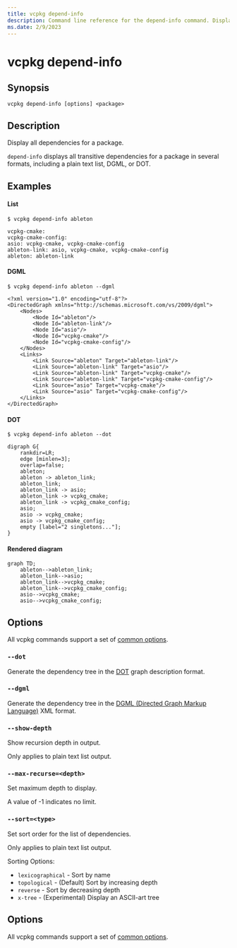 ```yaml
---
title: vcpkg depend-info
description: Command line reference for the depend-info command. Display all dependencies for a package.
ms.date: 2/9/2023
---
```

# vcpkg depend-info

## Synopsis

```no-highlight
vcpkg depend-info [options] <package>
```

## Description

Display all dependencies for a package.

`depend-info` displays all transitive dependencies for a package in several formats, including a plain text list, DGML, or DOT.

## Examples

#### List
```console
$ vcpkg depend-info ableton

vcpkg-cmake:
vcpkg-cmake-config:
asio: vcpkg-cmake, vcpkg-cmake-config
ableton-link: asio, vcpkg-cmake, vcpkg-cmake-config
ableton: ableton-link
```

#### DGML
```console
$ vcpkg depend-info ableton --dgml

<?xml version="1.0" encoding="utf-8"?>
<DirectedGraph xmlns="http://schemas.microsoft.com/vs/2009/dgml">
    <Nodes>
        <Node Id="ableton"/>
        <Node Id="ableton-link"/>
        <Node Id="asio"/>
        <Node Id="vcpkg-cmake"/>
        <Node Id="vcpkg-cmake-config"/>
    </Nodes>
    <Links>
        <Link Source="ableton" Target="ableton-link"/>
        <Link Source="ableton-link" Target="asio"/>
        <Link Source="ableton-link" Target="vcpkg-cmake"/>
        <Link Source="ableton-link" Target="vcpkg-cmake-config"/>
        <Link Source="asio" Target="vcpkg-cmake"/>
        <Link Source="asio" Target="vcpkg-cmake-config"/>
    </Links>
</DirectedGraph>
```

#### DOT
```console
$ vcpkg depend-info ableton --dot

digraph G{
    rankdir=LR;
    edge [minlen=3];
    overlap=false;
    ableton;
    ableton -> ableton_link;
    ableton_link;
    ableton_link -> asio;
    ableton_link -> vcpkg_cmake;
    ableton_link -> vcpkg_cmake_config;
    asio;
    asio -> vcpkg_cmake;
    asio -> vcpkg_cmake_config;
    empty [label="2 singletons..."];
}
```

#### Rendered diagram
```mermaid
graph TD;
    ableton-->ableton_link;
    ableton_link-->asio;
    ableton_link-->vcpkg_cmake;
    ableton_link-->vcpkg_cmake_config;
    asio-->vcpkg_cmake;
    asio-->vcpkg_cmake_config;
```

## Options

All vcpkg commands support a set of [common options](common-options.md).

### `--dot`
Generate the dependency tree in the [DOT](https://en.wikipedia.org/wiki/DOT_(graph_description_language)) graph description format.

### `--dgml`
Generate the dependency tree in the [DGML (Directed Graph Markup Language)](https://en.wikipedia.org/wiki/DGML) XML format.

### `--show-depth`
Show recursion depth in output.

Only applies to plain text list output.

### `--max-recurse=<depth>`
Set maximum depth to display.

A value of -1 indicates no limit.

### `--sort=<type>`
Set sort order for the list of dependencies.

Only applies to plain text list output.

Sorting Options:

- `lexicographical` - Sort by name
- `topological` - (Default) Sort by increasing depth
- `reverse` - Sort by decreasing depth
- `x-tree` - (Experimental) Display an ASCII-art tree

## Options

All vcpkg commands support a set of [common options](common-options.md).
